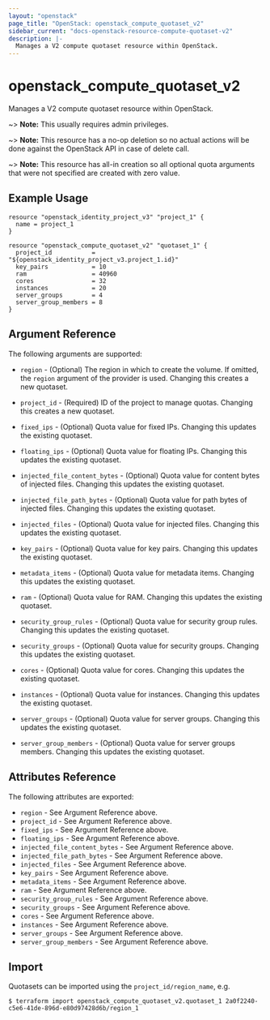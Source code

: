 ```yaml
---
layout: "openstack"
page_title: "OpenStack: openstack_compute_quotaset_v2"
sidebar_current: "docs-openstack-resource-compute-quotaset-v2"
description: |-
  Manages a V2 compute quotaset resource within OpenStack.
---
```


# openstack\_compute\_quotaset\_v2

Manages a V2 compute quotaset resource within OpenStack.

~> **Note:** This usually requires admin privileges.

~> **Note:** This resource has a no-op deletion so no actual actions will be done against the OpenStack API
    in case of delete call.

~> **Note:** This resource has all-in creation so all optional quota arguments that were not specified are
    created with zero value.

## Example Usage

```hcl
resource "openstack_identity_project_v3" "project_1" {
  name = project_1
}

resource "openstack_compute_quotaset_v2" "quotaset_1" {
  project_id           = "${openstack_identity_project_v3.project_1.id}"
  key_pairs            = 10
  ram                  = 40960
  cores                = 32
  instances            = 20
  server_groups        = 4
  server_group_members = 8
}
```

## Argument Reference

The following arguments are supported:

* `region` - (Optional) The region in which to create the volume. If
    omitted, the `region` argument of the provider is used. Changing this
    creates a new quotaset.

* `project_id` - (Required) ID of the project to manage quotas.
    Changing this creates a new quotaset.

* `fixed_ips` - (Optional) Quota value for fixed IPs.
    Changing this updates the existing quotaset.

* `floating_ips` - (Optional) Quota value for floating IPs.
    Changing this updates the existing quotaset.

* `injected_file_content_bytes` - (Optional) Quota value for content bytes
    of injected files. Changing this updates the existing quotaset.

* `injected_file_path_bytes` - (Optional) Quota value for path bytes of
    injected files. Changing this updates the existing quotaset.

* `injected_files` - (Optional) Quota value for injected files.
    Changing this updates the existing quotaset.

* `key_pairs` - (Optional) Quota value for key pairs.
    Changing this updates the existing quotaset.

* `metadata_items` - (Optional) Quota value for metadata items.
    Changing this updates the existing quotaset.

* `ram` - (Optional) Quota value for RAM.
    Changing this updates the existing quotaset.

* `security_group_rules` - (Optional) Quota value for security group rules.
    Changing this updates the existing quotaset.

* `security_groups` - (Optional) Quota value for security groups.
    Changing this updates the existing quotaset.

* `cores` - (Optional) Quota value for cores.
    Changing this updates the existing quotaset.

* `instances` - (Optional) Quota value for instances.
    Changing this updates the existing quotaset.

* `server_groups` - (Optional) Quota value for server groups.
    Changing this updates the existing quotaset.

* `server_group_members` - (Optional) Quota value for server groups members.
    Changing this updates the existing quotaset.

## Attributes Reference

The following attributes are exported:

* `region` - See Argument Reference above.
* `project_id` - See Argument Reference above.
* `fixed_ips` - See Argument Reference above.
* `floating_ips` - See Argument Reference above.
* `injected_file_content_bytes` - See Argument Reference above.
* `injected_file_path_bytes` - See Argument Reference above.
* `injected_files` - See Argument Reference above.
* `key_pairs` - See Argument Reference above.
* `metadata_items` - See Argument Reference above.
* `ram` - See Argument Reference above.
* `security_group_rules` - See Argument Reference above.
* `security_groups` - See Argument Reference above.
* `cores` - See Argument Reference above.
* `instances` - See Argument Reference above.
* `server_groups` - See Argument Reference above.
* `server_group_members` - See Argument Reference above.

## Import

Quotasets can be imported using the `project_id/region_name`, e.g.

```
$ terraform import openstack_compute_quotaset_v2.quotaset_1 2a0f2240-c5e6-41de-896d-e80d97428d6b/region_1
```
